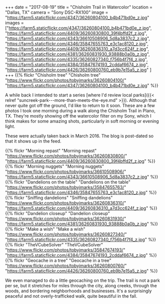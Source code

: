 +++
date = "2017-08-19"
title = "Chisholm Trail in Watercolor"
location = "Dallas, TX"
camera = "Sony DSC-RX100"
image = "https://farm5.staticflickr.com/4347/36260804100_b4b471bd0e_z.jpg"
images = ["https://farm5.staticflickr.com/4347/36260804100_b4b471bd0e_z.jpg",
"https://farm5.staticflickr.com/4409/36260830800_39f4bffd2f_z.jpg",
"https://farm5.staticflickr.com/4343/36610508906_5d8a3837c2_z.jpg",
"https://farm5.staticflickr.com/4346/35847655763_e3c1ac8120_z.jpg",
"https://farm5.staticflickr.com/4409/36260836310_a7d3cc624f_z.jpg",
"https://farm5.staticflickr.com/4381/36260831930_93888b0a0b_z.jpg",
"https://farm5.staticflickr.com/4335/36260827340_f756b4f7f4_z.jpg",
"https://farm5.staticflickr.com/4384/35847674193_2cddaf6674_z.jpg",
"https://farm5.staticflickr.com/4426/36260800760_eb9b7e15a5_z.jpg"
]
+++
{{% flickr "Chisholm tree"
           "Chisholm tree"
           "https://www.flickr.com/photos/tobyjmarks/36260804100/"
           "https://farm5.staticflickr.com/4347/36260804100_b4b471bd0e_z.jpg" %}}
           
<!--more-->

A while back I intended to start a series [where I'd review local parks]({{< relref "suncreek-park---more-than-meets-the-eye.md" >}}). Although that never quite got off the ground, I'd like to return to it soon. These are a few photos I took one morning during a walk along the Chisholm Trail in Plano, TX. They're mostly showing off the watercolor filter on my Sony, which I think makes for some amazing shots, particularly in soft morning or evening light. 

These were actually taken back in March 2016. The blog is post-dated so that it shows up in the feed.

{{% flickr "Morning repast"
           "Morning repast"
           "https://www.flickr.com/photos/tobyjmarks/36260830800/"
           "https://farm5.staticflickr.com/4409/36260830800_39f4bffd2f_z.jpg" %}}
{{% flickr "Morning nuggets"
           "Morning nuggets"
           "https://www.flickr.com/photos/tobyjmarks/36610508906/"
           "https://farm5.staticflickr.com/4343/36610508906_5d8a3837c2_z.jpg" %}}
{{% flickr "Dandelions on the table"
           "Dandelions on the table"
           "https://www.flickr.com/photos/tobyjmarks/35847655763/"
           "https://farm5.staticflickr.com/4346/35847655763_e3c1ac8120_z.jpg" %}}
{{% flickr "Sniffing dandelions"
           "Sniffing dandelions"
           "https://www.flickr.com/photos/tobyjmarks/36260836310/"
           "https://farm5.staticflickr.com/4409/36260836310_a7d3cc624f_z.jpg" %}}
{{% flickr "Dandelion closeup"
           "Dandelion closeup"
           "https://www.flickr.com/photos/tobyjmarks/36260831930/"
           "https://farm5.staticflickr.com/4381/36260831930_93888b0a0b_z.jpg" %}}
{{% flickr "Make a wish"
           "Make a wish"
           "https://www.flickr.com/photos/tobyjmarks/36260827340/"
           "https://farm5.staticflickr.com/4335/36260827340_f756b4f7f4_z.jpg" %}}
{{% flickr "TheVCubeSolver"
           "TheVCubeSolver"
           "https://www.flickr.com/photos/tobyjmarks/35847674193/"
           "https://farm5.staticflickr.com/4384/35847674193_2cddaf6674_z.jpg" %}}
{{% flickr "Geocache in a tree"
           "Geocache in a tree"
           "https://www.flickr.com/photos/tobyjmarks/36260800760/"
           "https://farm5.staticflickr.com/4426/36260800760_eb9b7e15a5_z.jpg" %}}
           
We even managed to do a little geocaching on the trip. The trail is not a park per se, but it stretches for miles through the city, along creeks, through the woods, and bordering neighborhoods and businesses. It's a surprisingly peaceful and not overly-trafficked walk, quite beautiful in the fall.

